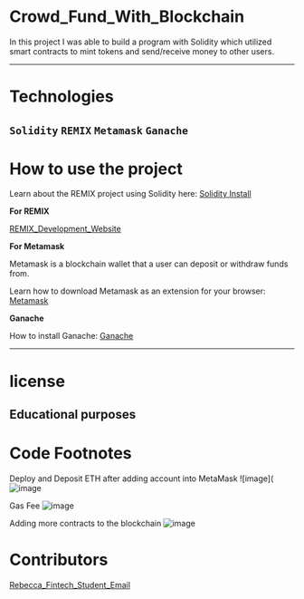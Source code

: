 # Crowd_Fund_With_Blockchain
In this project I was able to build a program with Solidity which utilized smart contracts to mint tokens and send/receive money to other users.


---
# Technologies
`Solidity`
`REMIX`
`Metamask`
`Ganache`
---

# How to use the project

Learn about the REMIX project using Solidity here: [Solidity Install](https://remix-project.org/)

**For REMIX**

[REMIX_Development_Website](https://remix.ethereum.org/) 

**For Metamask**

Metamask is a blockchain wallet that a user can deposit or withdraw funds from.

Learn how to download Metamask as an extension for your browser: [Metamask](https://metamask.io/download/)

**Ganache**

How to install Ganache:  [Ganache](https://trufflesuite.com/docs/ganache/quickstart/)

---
# license
**Educational purposes**
---

# Code Footnotes

Deploy and Deposit ETH after adding account into MetaMask
![image](![image](https://user-images.githubusercontent.com/96098671/171988185-9ae3803f-d82d-4b0d-9266-ee92e8fcf238.png)

Gas Fee
![image](https://user-images.githubusercontent.com/96098671/171988208-dde9d4c9-b267-4132-9977-9411269ca320.png)

Adding more contracts to the blockchain
![image](https://user-images.githubusercontent.com/96098671/171988224-1da1ff1e-28f5-4ac0-854c-231cb9eb5848.png)


# Contributors
[Rebecca_Fintech_Student_Email](beccabeastly@gmail.com)
